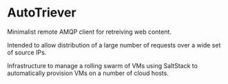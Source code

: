 # AutoTriever

Minimalist remote AMQP client for retreiving web content. 

Intended to allow distribution of a large number of requests over a wide set of 
source IPs. 

Infrastructure to manage a rolling swarm of VMs using SaltStack to automatically
provision VMs on a number of cloud hosts.